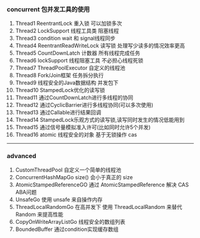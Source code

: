 ### concurrent 包并发工具的使用

1.  Thread1   ReentrantLock 重入锁 可以加锁多次
2.  Thread2   LockSupport  线程工具类 阻塞线程
3.  Thread3   condition     wait 和 signal线程同步
4.  Thread4   ReentrantReadWriteLock 读写锁 处理写少读多的情况效率更高
5.  Thread5   CountDownLatch 计数器 所有线程完成任务
6.  Thread6   lockSupport 线程阻塞工具 不必担心线程死锁
7.  Thread7   ThreadPoolExecutor 自定义的线程池
8.  Thread8   Fork/Join框架 任务拆分执行
9.  Thread9   线程安全的Java数据结构 并发包下
10. Thread10  StampedLock优化的读写锁
11. Thread11  通过CountDownLatch进行多线程的协同
12. Thread12  通过CyclicBarrier进行多线程协同(可以多次使用)
13. Thread13  通过Callable进行结果回调
14. Thread14  StampedLock乐观方式的读写锁,读写同时发生的情况低能用到
15. Thread15  通过信号量模拟准入许可(比如同时允许5个并发)
16. Thread16  atomic 线程安全的对象 基于无锁操作 cas

---
### advanced 

1. CustomThreadPool 自定义一个简单的线程池
2. ConcurrentHashMapGo size() 会小于真正的 size
3. AtomicStampedReferenceGO 通过 AtomicStampedReference 解决 CAS ABA问题
4. UnsafeGo  使用 unsafe 来自操作内存
5. ThreadLocalRandomGo 在高并发下 使用 ThreadLocalRandom 来替代 Random 来提高性能
6. CopyOnWriteArrayListGo 线程安全的数组列表
7. BoundedBuffer 通过condition实现缓存数组